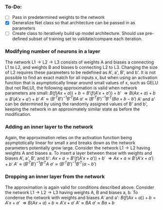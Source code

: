 ### To-Do:
- [ ] Pass in predetermined weights to the network
- [x] Generalize Net class so that architecture can be passed in as parameters
- [ ] Create class to iteratively build up model architecture. Should use pre-defined subset of training set to validate/compare each iteration.

### Modifying number of neurons in a layer
The network $\textrm{L1} \rightarrow \textrm{L2} \rightarrow \textrm{L3}$ consists of weights A and biases a connecting L1 to L2, and weights B and biases b connecting L2 to L3. Changing the size of L2 requires these parameters to be redefined as A', a', B', and b'. It is not possible to find an exact match for all inputs x, but when using an activation function that is asymptotically linear around small values of x, such as GELU (but not ReLU), the following approximation is valid when network parameters are small:
$B(f(Ax + a)) + b = B'(f(A'x + a')) + b'$
$\Rightarrow B(Ax + a) + b \approx B'(A'x + a') + b'$
$A' \approx (B'^TB')^{-1}B'^TBA$
$a' \approx (B'^TB')^{-1}B'^T(Ba + b - b')$
A' and a' can be determined by using the randomly assigned values of B' and b', keeping the network in an approximately similar state as before the modification.

### Adding an inner layer to the network
Again, the approximation relies on the activation function being asymptotically linear for small x and breaks down as the network parameters potentially grow large. Consider the network $\textrm{L1} \rightarrow \textrm{L2}$ having weights A and biases a. To insert a layer between these with weights and biases A', a', B', and b':
$Ax + a = B'(f(A'x+a')) + b'$
$\Rightarrow Ax + a \approx B'(A'x + a') + b'$
$A' \approx (B'^TB')^{-1}B'^TA$
$a' \approx (B'^TB')^{-1}B'^T(a-b')$

### Dropping an inner layer from the network
The approximation is again valid for conditions described above. Consider the network $\textrm{L1} \rightarrow \textrm{L2} \rightarrow \textrm{L3}$ having weights A, B and biases a, b. To condense the network with weights and biases A' and a':
$B(f(Ax + a)) + b = A'x+a'$
$\Rightarrow B(Ax + a) + b \approx A'x+a'$
$A' \approx BA$
$a' \approx Ba+b$


